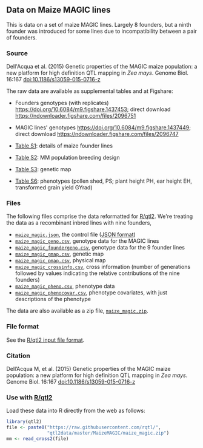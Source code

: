## Data on Maize MAGIC lines

This is data on a set of maize MAGIC lines. Largely 8 founders, but a
ninth founder was introduced for some lines due to incompatibility
between a pair of founders.

### Source

Dell'Acqua et al. (2015) Genetic properties of the MAGIC maize
population: a new platform for high definition QTL mapping in _Zea
mays_. Genome Biol. 16:167
[doi:10.1186/s13059-015-0716-z](https://doi.org/10.1186/s13059-015-0716-z)

The raw data are available as supplemental tables and at Figshare:

- Founders genotypes (with replicates)
  <https://doi.org/10.6084/m9.figshare.1437453>;
  direct download
  <https://ndownloader.figshare.com/files/2096751>

- MAGIC lines' genotypes
  <https://doi.org/10.6084/m9.figshare.1437449>;
  direct download
  <https://ndownloader.figshare.com/files/2096747>

- [Table S1](https://static-content.springer.com/esm/art%3A10.1186%2Fs13059-015-0716-z/MediaObjects/13059_2015_716_MOESM1_ESM.xlsx):
  details of maize founder lines

- [Table S2](https://static-content.springer.com/esm/art%3A10.1186%2Fs13059-015-0716-z/MediaObjects/13059_2015_716_MOESM2_ESM.xlsx): MM population breeding design

- [Table S3](https://static-content.springer.com/esm/art%3A10.1186%2Fs13059-015-0716-z/MediaObjects/13059_2015_716_MOESM8_ESM.xlsx): genetic map

- [Table S6](https://static-content.springer.com/esm/art%3A10.1186%2Fs13059-015-0716-z/MediaObjects/13059_2015_716_MOESM13_ESM.xlsx): phenotypes (pollen shed, PS; plant height PH, ear height EH, transformed grain yield GYrad)


### Files

The following files comprise the data reformatted for
[R/qtl2](https://kbroman.org/rqtl2). We're treating the data as a
recombinant inbred lines with nine founders,

- [`maize_magic.json`](maize_magic.json), the control file ([JSON format](https://json.org))
- [`maize_magic_geno.csv`](maize_magic_geno.csv), genotype data for
  the MAGIC lines
- [`maize_magic_foundergeno.csv`](maize_magic_geno.csv), genotype data
  for the 9 founder lines
- [`maize_magic_gmap.csv`](maize_magic_gmap.csv), genetic map
- [`maize_magic_pmap.csv`](maize_magic_pmap.csv), physical map
- [`maize_magic_crossinfo.csv`](maize_magic_covar.csv), cross
  information (number of generations followed by values indicating the
  relative contributions of the nine founders)
- [`maize_magic_pheno.csv`](maize_magic_pheno.csv), phenotype data
- [`maize_magic_phenocovar.csv`](maize_magic_pheno.csv), phenotype
  covariates, with just descriptions of the phenotype

The data are also available as a zip file, [`maize_magic.zip`](maize_magic.zip).


### File format

See the [R/qtl2 input file format](https://kbroman.org/qtl2/assets/vignettes/input_files.html).


### Citation

Dell’Acqua M, et al. (2015) Genetic properties of the MAGIC maize
population: a new platform for high definition QTL mapping in _Zea
mays_. Genome Biol. 16:167
[doi:10.1186/s13059-015-0716-z](https://doi.org/10.1186/s13059-015-0716-z)


### Use with [R/qtl2](https://kbroman.org/qtl2)

Load these data into R directly from the web as follows:

```r
library(qtl2)
file <- paste0("https://raw.githubusercontent.com/rqtl/",
               "qtl2data/master/MaizeMAGIC/maize_magic.zip")
mm <- read_cross2(file)
```
